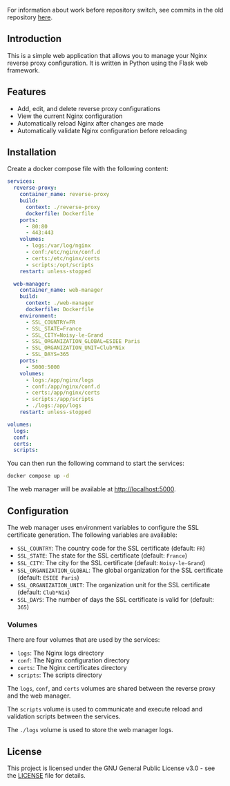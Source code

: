 For information about work before repository switch, see commits in the old repository [here](https://github.com/clubnix/nginx-rp-manager/commits/master).

## Introduction

This is a simple web application that allows you to manage your Nginx reverse proxy configuration. It is written in Python using the Flask web framework.

## Features

- Add, edit, and delete reverse proxy configurations
- View the current Nginx configuration
- Automatically reload Nginx after changes are made
- Automatically validate Nginx configuration before reloading

## Installation

Create a docker compose file with the following content:

```yaml
services:
  reverse-proxy:
    container_name: reverse-proxy
    build:
      context: ./reverse-proxy
      dockerfile: Dockerfile
    ports:
      - 80:80
      - 443:443
    volumes:
      - logs:/var/log/nginx
      - conf:/etc/nginx/conf.d
      - certs:/etc/nginx/certs
      - scripts:/opt/scripts
    restart: unless-stopped

  web-manager:
    container_name: web-manager
    build:
      context: ./web-manager
      dockerfile: Dockerfile
    environment:
      - SSL_COUNTRY=FR
      - SSL_STATE=France
      - SSL_CITY=Noisy-le-Grand
      - SSL_ORGANIZATION_GLOBAL=ESIEE Paris
      - SSL_ORGANIZATION_UNIT=Club*Nix
      - SSL_DAYS=365
    ports:
      - 5000:5000
    volumes:
      - logs:/app/nginx/logs
      - conf:/app/nginx/conf.d
      - certs:/app/nginx/certs
      - scripts:/app/scripts
      - ./logs:/app/logs
    restart: unless-stopped

volumes:
  logs:
  conf:
  certs:
  scripts:
```

You can then run the following command to start the services:

```bash
docker compose up -d
```

The web manager will be available at [http://localhost:5000](http://localhost:5000).

## Configuration

The web manager uses environment variables to configure the SSL certificate generation. The following variables are available:

- `SSL_COUNTRY`: The country code for the SSL certificate (default: `FR`)
- `SSL_STATE`: The state for the SSL certificate (default: `France`)
- `SSL_CITY`: The city for the SSL certificate (default: `Noisy-le-Grand`)
- `SSL_ORGANIZATION_GLOBAL`: The global organization for the SSL certificate (default: `ESIEE Paris`)
- `SSL_ORGANIZATION_UNIT`: The organization unit for the SSL certificate (default: `Club*Nix`)
- `SSL_DAYS`: The number of days the SSL certificate is valid for (default: `365`)

### Volumes

There are four volumes that are used by the services:

- `logs`: The Nginx logs directory
- `conf`: The Nginx configuration directory
- `certs`: The Nginx certificates directory
- `scripts`: The scripts directory

The `logs`, `conf`, and `certs` volumes are shared between the reverse proxy and the web manager.

The `scripts` volume is used to communicate and execute reload and validation scripts between the services.

The `./logs` volume is used to store the web manager logs.

## License

This project is licensed under the GNU General Public License v3.0 - see the [LICENSE](LICENSE) file for details.


